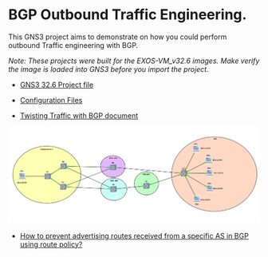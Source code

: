 # BGP Outbound Traffic Engineering.

This GNS3 project aims to demonstrate on how you could perform outbound Traffic engineering with BGP.

*Note: These projects were built for the EXOS-VM_v32.6 images. Make verify the image is loaded into GNS3 before you import the project.*

* [GNS3 32.6 Project file](https://github.com/stewilliams-extr/Virtual_EXOS/raw/refs/heads/master/gns3_projects/BGP_OUTBOUND_TE/bgp.gns3project)

* [Configuration Files](Configurations)

* [Twisting Traffic with BGP document](https://github.com/stewilliams-extr/Virtual_EXOS/raw/refs/heads/master/gns3_projects/BGP_OUTBOUND_TE/bgp.gns3project) 

<img src="bgp_outbound_te.png">

* [How to prevent advertising routes received from a specific AS in BGP using route policy?](https://extreme-networks.my.site.com/ExtrArticleDetail?an=000111495)
